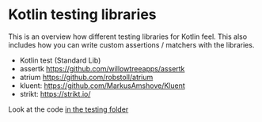 # Kotlin testing libraries

This is an overview how different testing libraries for Kotlin feel.
This also includes how you can write custom assertions / matchers with the libraries.

- Kotlin test (Standard Lib)
- assertk https://github.com/willowtreeapps/assertk
- atrium https://github.com/robstoll/atrium
- kluent: https://github.com/MarkusAmshove/Kluent
- strikt: https://strikt.io/

Look at the code [in the testing folder](src/test/kotlin/de/jgroeneveld/testinglibs)
